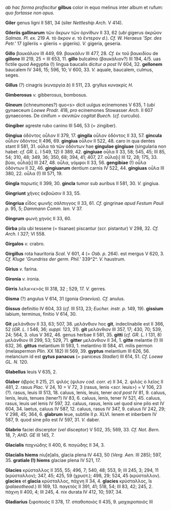 *ab hac forma profiscitur* **gilbus** color in equo melinus inter album
et rufum: *quo fortasse non opus.*

**Giler** genus ligni II 581, 34 (siler *Nettleship Arch.* V 414).

**Gileriis gallinarum** τῶν ἄκρων τῶν ὀρνίθων II 33, 62 (*ubi* gigerus
ἀκρῶον *Salmas. Pl. ex.* 219 *A.* τὸ ἄκρον *e.* τὸ ἔντερον *d.*). *Cf.
W. Heraeus 'Spr. des Petr.'* 17 (gileriis = giieriis = gigeriis). *V.*
gigeria, geseria.

**Gillo** βαυκάλιον III 449, 69. βαυκάλιν III 477, 28. *Cf.* ἐκ τοῦ
βαυκιδίου de **gillone** III 219, 25 = III 653, 11. **gillo** bulcalmo
(βαυκάλιον?) III 194, 4/5. uas fictile quod Aegyptia (!) lingua baucalis
dicitur *a post* IV 604, 32. **gellonem** baucalem IV 346, 15; 596, 10;
V 600, 33. *V.* aquale, baucalem, culmus, seges.

**Gillus** (?) cinagris (κυναργία *b*) II 511, 23. gryllus κυνακρίς *H.*

**Gimberosus** *v.* gibberosus, bombosus.

**Gineum** (ichneumones?) quo\<s\> dicit uulgus ecinemones V 635, 1
(*ubi* gynaeceum *Loewe Prodr.* 418, *pro* ecinemones Stowasser *Arch.*
II 607 gynaecones. De cinifum = σκνιπῶν *cogitat Buech.* (*cf.*
curculio).

**Gingiber** agreste rubo canino III 546, 53 (= zingiber).

**Gingiua** ὀδόντος οὖλον II 379, 17. **gingila** οὖλον ὀδόντος II 33,
57. **gincula** οὖλον ὀδόντος II 496, 69. **gingiua** οὖλον II 522, 48.
caro in qua dentes stant II 581, 31. οὖλα τὰ τῶν ὀδόντων hae **gingulae
gingiuae** (singularia non habet: *cf. GR. L.* I 549, 12) II 389, 42.
**gingiuae** οὖλα II 33, 58; 545, 45; III 85, 54; 310, 48; 349, 36; 350,
68; 394, 41; 407, 27. οὖλα[ι] III 12, 28; 175, 33. βύαι, οὖλα[ι] III
247, 48. οὖλα, γόμφοι II 33, 56. **gengibiae** (!) οὖλα ὀδόντων II 32,
46. **gingiuarum** dentium carnis IV 522, 44. **gingiuas** οὖλα III 380,
22. οὖλα (!) III 571, 19.

**Gingla** παρωτίς II 399, 30. **gincla** tumor sub auribus II 581, 30.
*V.* gingiua.

**Gingriunt** χῆνες ἐκβοῶσιν II 33, 55.

**Gingriua** εἶδος φωνῆς σάλπιγγος II 33, 61. *Cf.* gingrinae *apud
Festum Pauli p.* 95, 5; *Dammann Comm. Ien.* V 37.

**Gingrum** φωνὴ χηνός II 33, 60.

**Girba** pila ubi tessene (= tisanae) piscantur (*scr.* pistantur) V
298, 32. *Cf. Arch.* I 327; VI 558.

**Girgalos** *v.* crabro.

**Girgillus** rota hauritoria *Scal.* V 601, 4 (= *Osb. p.* 264). est
mergus V 620, 3. *Cf. Kluge 'Grundriss der germ. Phil.'* 339^2^. *V.*
haustrum.

**Girius** *v.* farina.

**Gironia** *v.* ironia.

**Girris** λελικ\<κ\>ός III 318, 32 ; 529, 17. *V.* gerres.

**Gisma** (?) angulus V 614, 31 (gonia *Graevius*). *Cf.* anulus.

**Gissus** definitio IV 604, 33 (*cf.* III 513, 23; *Eucher. instr. p.*
149, 19). **gissium** labium, terminus, finitio V 614, 30.

**Git** μελάνθιον II 33, 63; 507, 38. μελάνθιον hoc **git**,
indeclinabile est II 366, 52 (*GR. L.* I 546, 36; *suppl.* 123, 31).
**git** μελάνθιον III 357, 17; 430, 70; 539, 24; 564, 3. olus V 362, 46.
genus herbae II 581, 35. **gitti** (*cf. GR. L.* I 131, 8) μελάνθιον III
299, 53; 529, 71. **gitter** μελάνθιον II 34, 1. **gitte** melantie (!)
III 632, 36. **gittus** melantium III 593, 1. melantino III 584, 41.
milis permon (melaspermon *Plin.* XX 182) III 569, 39. **gyptus**
melantium III 626, 56. melancium id est **gytus panacus** (=
paniceus *Stadler*) III 614, 51. *Cf. Loewe GL. N.* 120.

**Glabellus** leuis V 635, 2.

**Glaber** ἁβρός II 215, 21. ψιλός (ψιλον *cod. corr. e*) II 34, 2.
ψιλὸς ὁ λεῖος II 481, 2. rasus *Plac.* V 24, 10 = V 72, 3 (rasus, lenis
\<*scr.* leuis\>) = V 106, 23 (?). rasus, leuis III 513, 18. caluus,
lenis, leuis, tener *acd post* IV 81, 9. caluus, lenis, leuis, tenues
(tener?) IV 83, 6. caluus, lenis, tener IV 521, 45. caluus, rasus, leuis
uel lenis IV 597, 32. caluus, rasus, lenis uel quod sine pilo est IV
604, 34. laetus, caluus IV 587, 12. caluus, rasus IV 347, 9. caluus IV
242, 29; V 298, 45; 364, 6. **glabrum** leue, subtile II *p.* XLVI.
lenem et inberbem IV 587, 9. quod sine pilo est IV 597, 31. *V.* daber.

**Glabrio** faciei discerptor (*vel* disceptor) V 502, 35; 569, 33. *Cf.
Not. Bern.* 18, 7; *AHD. GE* III 145, 7.

**Glacialis** παχνώδης II 400, 6. παγώδης II 34, 3.

**Glacialis hiems** niu[e]alis, glacia plena IV 443, 50 (*Verg. Aen.*
III 285); 597, 35. **gratiale (!) hiems** glaciae plena IV 521, 17.

**Glacies** κρύσταλλος II 355, 55; 496, 7; 540, 48; 553, 9; III 245, 3;
294, 11 (κρύσταλλον); 347, 45; 425, 59 (χρυστ.); 498, 29; 524, 45
(κρύσταλλον). **glacies** et **glacia** κρύσταλλος, πάχνη II 34, 4.
**glacies** κρύσταλλος, îs (*palaeotheod.*) III 169, 13. παγετός II 391,
41; 518, 54; III 83, 42; 245, 2. πάχνη II 400, 4; III 245, 4. nix durata
IV 412, 10; 597, 34.

**Gladiarius** ξιφοποιός II 378, 17. σπαθοποιός II 435, 9. μαχαιροποιός
III
